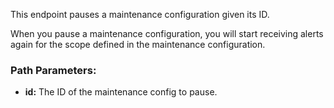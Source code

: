 This endpoint pauses a maintenance configuration given its ID.

When you pause a maintenance configuration, you will start receiving alerts again for the scope defined in the maintenance configuration.
### Path Parameters:

- **id:** The ID of the maintenance config to pause.
